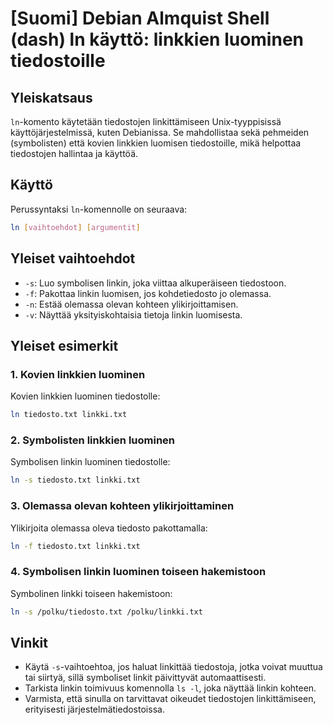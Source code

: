 # [Suomi] Debian Almquist Shell (dash) ln käyttö: linkkien luominen tiedostoille

## Yleiskatsaus
`ln`-komento käytetään tiedostojen linkittämiseen Unix-tyyppisissä käyttöjärjestelmissä, kuten Debianissa. Se mahdollistaa sekä pehmeiden (symbolisten) että kovien linkkien luomisen tiedostoille, mikä helpottaa tiedostojen hallintaa ja käyttöä.

## Käyttö
Perussyntaksi `ln`-komennolle on seuraava:

```bash
ln [vaihtoehdot] [argumentit]
```

## Yleiset vaihtoehdot
- `-s`: Luo symbolisen linkin, joka viittaa alkuperäiseen tiedostoon.
- `-f`: Pakottaa linkin luomisen, jos kohdetiedosto jo olemassa.
- `-n`: Estää olemassa olevan kohteen ylikirjoittamisen.
- `-v`: Näyttää yksityiskohtaisia tietoja linkin luomisesta.

## Yleiset esimerkit
### 1. Kovien linkkien luominen
Kovien linkkien luominen tiedostolle:

```bash
ln tiedosto.txt linkki.txt
```

### 2. Symbolisten linkkien luominen
Symbolisen linkin luominen tiedostolle:

```bash
ln -s tiedosto.txt linkki.txt
```

### 3. Olemassa olevan kohteen ylikirjoittaminen
Ylikirjoita olemassa oleva tiedosto pakottamalla:

```bash
ln -f tiedosto.txt linkki.txt
```

### 4. Symbolisen linkin luominen toiseen hakemistoon
Symbolinen linkki toiseen hakemistoon:

```bash
ln -s /polku/tiedosto.txt /polku/linkki.txt
```

## Vinkit
- Käytä `-s`-vaihtoehtoa, jos haluat linkittää tiedostoja, jotka voivat muuttua tai siirtyä, sillä symboliset linkit päivittyvät automaattisesti.
- Tarkista linkin toimivuus komennolla `ls -l`, joka näyttää linkin kohteen.
- Varmista, että sinulla on tarvittavat oikeudet tiedostojen linkittämiseen, erityisesti järjestelmätiedostoissa.